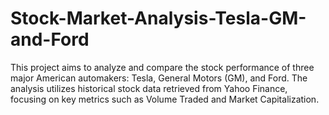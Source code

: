 # Stock-Market-Analysis-Tesla-GM-and-Ford
This project aims to analyze and compare the stock performance of three major American automakers: Tesla, General Motors (GM), and Ford. The analysis utilizes historical stock data retrieved from Yahoo Finance, focusing on key metrics such as Volume Traded and Market Capitalization.
